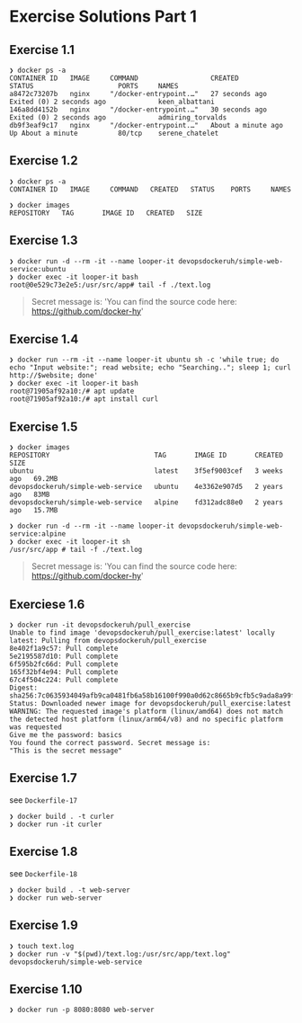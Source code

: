 # Exercise Solutions Part 1

## Exercise 1.1

```
❯ docker ps -a     
CONTAINER ID   IMAGE     COMMAND                  CREATED              STATUS                     PORTS     NAMES
a8472c73207b   nginx     "/docker-entrypoint.…"   27 seconds ago       Exited (0) 2 seconds ago             keen_albattani
146a8dd4152b   nginx     "/docker-entrypoint.…"   30 seconds ago       Exited (0) 2 seconds ago             admiring_torvalds
db9f3eaf9c17   nginx     "/docker-entrypoint.…"   About a minute ago   Up About a minute          80/tcp    serene_chatelet
```

## Exercise 1.2

```
❯ docker ps -a                
CONTAINER ID   IMAGE     COMMAND   CREATED   STATUS    PORTS     NAMES

```

```
❯ docker images               
REPOSITORY   TAG       IMAGE ID   CREATED   SIZE

```

## Exercise 1.3

```
❯ docker run -d --rm -it --name looper-it devopsdockeruh/simple-web-service:ubuntu
❯ docker exec -it looper-it bash
root@0e529c73e2e5:/usr/src/app# tail -f ./text.log
```

> Secret message is: 'You can find the source code here: https://github.com/docker-hy'

## Exercise 1.4

```
❯ docker run --rm -it --name looper-it ubuntu sh -c 'while true; do echo "Input website:"; read website; echo "Searching.."; sleep 1; curl http://$website; done' 
❯ docker exec -it looper-it bash
root@71905af92a10:/# apt update
root@71905af92a10:/# apt install curl
```

## Exercise 1.5

```
❯ docker images
REPOSITORY                          TAG       IMAGE ID       CREATED       SIZE
ubuntu                              latest    3f5ef9003cef   3 weeks ago   69.2MB
devopsdockeruh/simple-web-service   ubuntu    4e3362e907d5   2 years ago   83MB
devopsdockeruh/simple-web-service   alpine    fd312adc88e0   2 years ago   15.7MB

❯ docker run -d --rm -it --name looper-it devopsdockeruh/simple-web-service:alpine
❯ docker exec -it looper-it sh
/usr/src/app # tail -f ./text.log
```

> Secret message is: 'You can find the source code here: https://github.com/docker-hy'

## Exerciese 1.6

```
❯ docker run -it devopsdockeruh/pull_exercise
Unable to find image 'devopsdockeruh/pull_exercise:latest' locally
latest: Pulling from devopsdockeruh/pull_exercise
8e402f1a9c57: Pull complete 
5e2195587d10: Pull complete 
6f595b2fc66d: Pull complete 
165f32bf4e94: Pull complete 
67c4f504c224: Pull complete 
Digest: sha256:7c0635934049afb9ca0481fb6a58b16100f990a0d62c8665b9cfb5c9ada8a99f
Status: Downloaded newer image for devopsdockeruh/pull_exercise:latest
WARNING: The requested image's platform (linux/amd64) does not match the detected host platform (linux/arm64/v8) and no specific platform was requested
Give me the password: basics
You found the correct password. Secret message is:
"This is the secret message"
```

## Exercise 1.7

see `Dockerfile-17`

```
❯ docker build . -t curler
❯ docker run -it curler
```

## Exercise 1.8

see `Dockerfile-18`

```
❯ docker build . -t web-server
❯ docker run web-server
```

## Exercise 1.9

```
❯ touch text.log
❯ docker run -v "$(pwd)/text.log:/usr/src/app/text.log" devopsdockeruh/simple-web-service
```

## Exercise 1.10

```
❯ docker run -p 8080:8080 web-server
```
